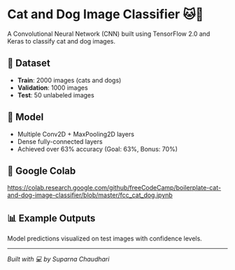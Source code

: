 # Cat and Dog Image Classifier 🐱🐶

A Convolutional Neural Network (CNN) built using TensorFlow 2.0 and Keras to classify cat and dog images.

## 📁 Dataset
- **Train**: 2000 images (cats and dogs)
- **Validation**: 1000 images
- **Test**: 50 unlabeled images

## 🧠 Model
- Multiple Conv2D + MaxPooling2D layers
- Dense fully-connected layers
- Achieved over 63% accuracy (Goal: 63%, Bonus: 70%)

## 🔗 Google Colab
https://colab.research.google.com/github/freeCodeCamp/boilerplate-cat-and-dog-image-classifier/blob/master/fcc_cat_dog.ipynb

## 📊 Example Outputs
Model predictions visualized on test images with confidence levels.

---

*Built with 💻 by Suparna Chaudhari*
